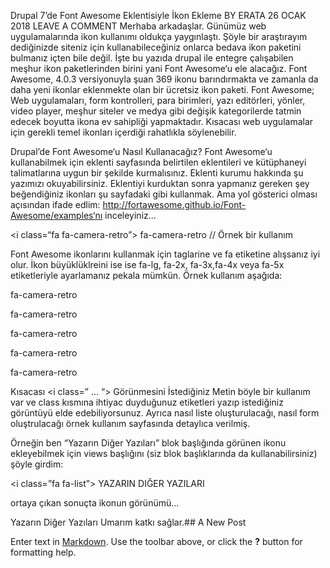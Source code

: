 Drupal 7’de Font Awesome Eklentisiyle İkon Ekleme
BY ERATA	26 OCAK 2018  LEAVE A COMMENT
Merhaba arkadaşlar. Günümüz web uygulamalarında ikon kullanımı oldukça yaygınlaştı. Şöyle bir araştırayım dediğinizde siteniz için kullanabileceğiniz onlarca bedava ikon paketini bulmanız içten bile değil. İşte bu yazıda drupal ile entegre çalışabilen meşhur ikon paketlerinden birini yani Font Awesome‘u ele alacağız. Font Awesome,  4.0.3 versiyonuyla şuan 369 ikonu barındırmakta ve zamanla da daha yeni ikonlar eklenmekte olan bir ücretsiz ikon paketi. Font Awesome; Web uygulamaları, form kontrolleri, para birimleri, yazı editörleri, yönler, video player, meşhur siteler ve medya gibi değişik kategorilerde tatmin edecek boyutta ikona ev sahipliği yapmaktadır. Kısacası web uygulamalar için gerekli temel ikonları içerdiği rahatlıkla söylenebilir.

Drupal’de Font Awesome‘u Nasıl Kullanacağız?
Font Awesome‘u kullanabilmek için eklenti sayfasında belirtilen eklentileri ve kütüphaneyi talimatlarına uygun bir şekilde kurmalısınız. Eklenti kurumu hakkında şu yazımızı okuyabilirsiniz. Eklentiyi kurduktan sonra yapmanız gereken şey beğendiğiniz ikonları şu sayfadaki gibi kullanmak. Ama yol gösterici olması açısından ifade edlim: http://fortawesome.github.io/Font-Awesome/examples‘nı inceleyiniz…

<i class=“fa fa-camera-retro”></i> fa-camera-retro   // Örnek bir kullanım

Font Awesome ikonlarını kullanmak için <i></i> taglarine ve fa etiketine alışsanız iyi olur. İkon büyüklüklreini ise  ise fa-lg, fa-2x, fa-3x,fa-4x veya fa-5x etiketleriyle ayarlamanız pekala mümkün. Örnek kullanım aşağıda:

<p><iclass=“fa fa-camera-retro fa-lg”></i> fa-camera-retro</p>
<p><i class="fa fa-camera-retro fa-2x"></i> fa-camera-retro</p>
<p><i class="fa fa-camera-retro fa-3x"></i> fa-camera-retro</p>
<p><i class="fa fa-camera-retro fa-4x"></i> fa-camera-retro</p>
<p><i class="fa fa-camera-retro fa-5x"></i> fa-camera-retro</p>

Kısacası <i class=” … “></i> Görünmesini İstediğiniz Metin böyle bir kullanım var ve class kısmına ihtiyac duyduğunuz etiketleri yazıp istediğiniz görüntüyü elde edebiliyorsunuz. Ayrıca nasıl liste oluşturulacağı, nasıl form oluştrulacağı örnek kullanım sayfasında detaylıca verilmiş.

Örneğin ben “Yazarın Diğer Yazıları” blok başlığında görünen ikonu ekleyebilmek için views başlığını (siz blok başlıklarında da kullanabilirsiniz) şöyle girdim:

<i class=”fa fa-list”></i> YAZARIN DIĞER YAZILARI

ortaya çıkan sonuçta ikonun görünümü…

Yazarın Diğer Yazıları
Umarım katkı sağlar.## A New Post

Enter text in [Markdown](http://daringfireball.net/projects/markdown/). Use the toolbar above, or click the **?** button for formatting help.
